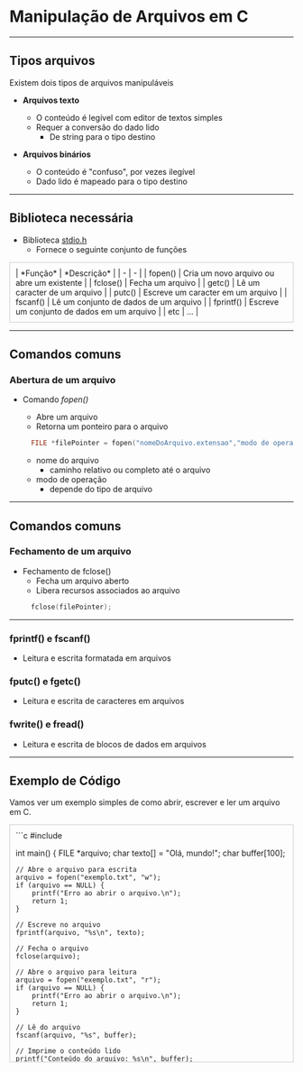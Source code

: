 # Manipulação de Arquivos em C

---

## Tipos arquivos

Existem dois tipos de arquivos manipuláveis

- **Arquivos texto**
  - O conteúdo é legível com editor de textos simples
  - Requer a conversão do dado lido
    - De string para o tipo destino

- **Arquivos binários**
  - O conteúdo é "confuso", por vezes ilegível
  - Dado lido é mapeado para o tipo destino

---

## Biblioteca necessária

- Biblioteca  <a href="https://en.cppreference.com/w/c/io">stdio.h</a>
  - Fornece o seguinte conjunto de funções

<div style="max-height: 400px; overflow-y: auto; border: 1px solid #ccc; padding: 10px;">
| *Função* | *Descrição* |
| - | - |
| fopen() | Cria um novo arquivo ou abre um existente |
| fclose() | Fecha um arquivo |
| getc() | Lê um caracter de um arquivo |
| putc() | Escreve um caracter em um arquivo |
| fscanf() | Lê um conjunto de dados de um arquivo |
| fprintf() | Escreve um conjunto de dados em um arquivo |
| etc | ... |
</div>

---

## Comandos comuns

### Abertura de um arquivo
- Comando *fopen()*
  - Abre um arquivo
  - Retorna um ponteiro para o arquivo
  
  ```c
    FILE *filePointer = fopen("nomeDoArquivo.extensao","modo de operacao");
  ```
  - nome do arquivo
    - caminho relativo ou completo até o arquivo
  - modo de operação
    - depende do tipo de arquivo  

---

## Comandos comuns

### Fechamento de um arquivo
- Fechamento de fclose()
  - Fecha um arquivo aberto
  - Libera recursos associados ao arquivo
  ```c
    fclose(filePointer);
  ```

---

### fprintf() e fscanf()

- Leitura e escrita formatada em arquivos

### fputc() e fgetc()

- Leitura e escrita de caracteres em arquivos

### fwrite() e fread()

- Leitura e escrita de blocos de dados em arquivos

---

## Exemplo de Código

Vamos ver um exemplo simples de como abrir, escrever e ler um arquivo em C.

<div style="max-height: 400px; overflow-y: auto; border: 1px solid #ccc; padding: 10px;">
```c
#include <stdio.h>

int main() {
    FILE *arquivo;
    char texto[] = "Olá, mundo!";
    char buffer[100];

    // Abre o arquivo para escrita
    arquivo = fopen("exemplo.txt", "w");
    if (arquivo == NULL) {
        printf("Erro ao abrir o arquivo.\n");
        return 1;
    }

    // Escreve no arquivo
    fprintf(arquivo, "%s\n", texto);

    // Fecha o arquivo
    fclose(arquivo);

    // Abre o arquivo para leitura
    arquivo = fopen("exemplo.txt", "r");
    if (arquivo == NULL) {
        printf("Erro ao abrir o arquivo.\n");
        return 1;
    }

    // Lê do arquivo
    fscanf(arquivo, "%s", buffer);

    // Imprime o conteúdo lido
    printf("Conteúdo do arquivo: %s\n", buffer);

    // Fecha o arquivo
    fclose(arquivo);

    return 0;
}
```
</div>

<a href="./recursos/01_codigoBase.c"><p style="font-size:0.5em">Código do exemplo</p></a>